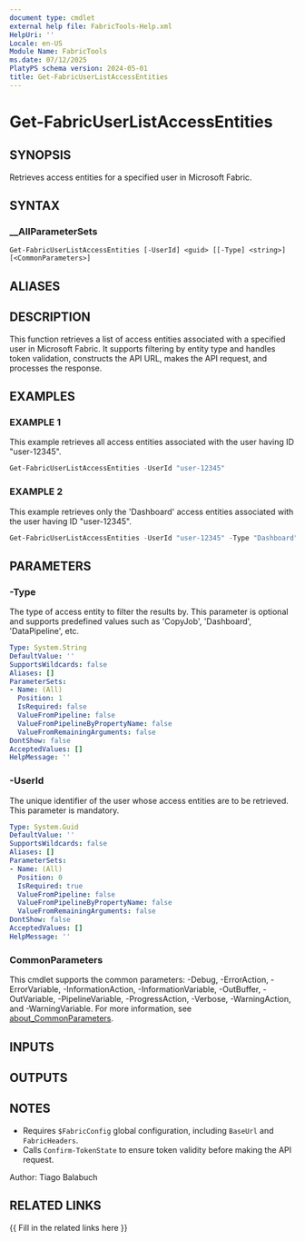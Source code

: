 ```yaml
---
document type: cmdlet
external help file: FabricTools-Help.xml
HelpUri: ''
Locale: en-US
Module Name: FabricTools
ms.date: 07/12/2025
PlatyPS schema version: 2024-05-01
title: Get-FabricUserListAccessEntities
---
```


# Get-FabricUserListAccessEntities

## SYNOPSIS

Retrieves access entities for a specified user in Microsoft Fabric.

## SYNTAX

### __AllParameterSets

```
Get-FabricUserListAccessEntities [-UserId] <guid> [[-Type] <string>] [<CommonParameters>]
```

## ALIASES

## DESCRIPTION

This function retrieves a list of access entities associated with a specified user in Microsoft Fabric.
It supports filtering by entity type and handles token validation, constructs the API URL, makes the API request, and processes the response.

## EXAMPLES

### EXAMPLE 1

This example retrieves all access entities associated with the user having ID "user-12345".

```powershell
Get-FabricUserListAccessEntities -UserId "user-12345"
```

### EXAMPLE 2

This example retrieves only the 'Dashboard' access entities associated with the user having ID "user-12345".

```powershell
Get-FabricUserListAccessEntities -UserId "user-12345" -Type "Dashboard"
```

## PARAMETERS

### -Type

The type of access entity to filter the results by.
This parameter is optional and supports predefined values such as 'CopyJob', 'Dashboard', 'DataPipeline', etc.

```yaml
Type: System.String
DefaultValue: ''
SupportsWildcards: false
Aliases: []
ParameterSets:
- Name: (All)
  Position: 1
  IsRequired: false
  ValueFromPipeline: false
  ValueFromPipelineByPropertyName: false
  ValueFromRemainingArguments: false
DontShow: false
AcceptedValues: []
HelpMessage: ''
```

### -UserId

The unique identifier of the user whose access entities are to be retrieved.
This parameter is mandatory.

```yaml
Type: System.Guid
DefaultValue: ''
SupportsWildcards: false
Aliases: []
ParameterSets:
- Name: (All)
  Position: 0
  IsRequired: true
  ValueFromPipeline: false
  ValueFromPipelineByPropertyName: false
  ValueFromRemainingArguments: false
DontShow: false
AcceptedValues: []
HelpMessage: ''
```

### CommonParameters

This cmdlet supports the common parameters: -Debug, -ErrorAction, -ErrorVariable,
-InformationAction, -InformationVariable, -OutBuffer, -OutVariable, -PipelineVariable,
-ProgressAction, -Verbose, -WarningAction, and -WarningVariable. For more information, see
[about_CommonParameters](https://go.microsoft.com/fwlink/?LinkID=113216).

## INPUTS

## OUTPUTS

## NOTES

- Requires `$FabricConfig` global configuration, including `BaseUrl` and `FabricHeaders`.
- Calls `Confirm-TokenState` to ensure token validity before making the API request.

Author: Tiago Balabuch

## RELATED LINKS

{{ Fill in the related links here }}

